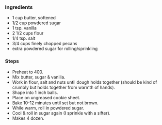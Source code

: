 ### Ingredients

* 1 cup butter, softened
* 1/2 cup powdered sugar
* 1 tsp. vanilla
* 2 1/2 cups flour
* 1/4 tsp. salt
* 3/4 cups finely chopped pecans
* extra powdered sugar for rolling/sprinkling

### Steps

* Preheat to 400.  
* Mix butter, sugar & vanilla.  
* Work in flour, salt and nuts until dough holds together (should be kind of crumbly but holds together from warmth of hands).  
* Shape into 1 inch balls.  
* Place on ungreased cookie sheet.  
* Bake 10-12 minutes until set but not brown.  
* While warm, roll in powdered sugar.  
* Cool & roll in sugar again (I sprinkle with a sifter).  
* Makes 4 dozen.
